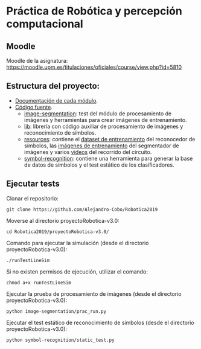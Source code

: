 # Práctica de Robótica y percepción computacional

## Moodle
Moodle de la asignatura: https://moodle.upm.es/titulaciones/oficiales/course/view.php?id=5810

## Estructura del proyecto:
- [Documentación de cada módulo](doc/).
- [Código fuente](proyectoRobotica-v3.0/).
  - [image-segmentation](proyectoRobotica-v3.0/image-segmentation): test del módulo de procesamiento de imágenes y herramientas para crear imágenes de entrenamiento.
  - [lib](proyectoRobotica-v3.0/lib): librería con código auxiliar de procesamiento de imágenes y reconocimiento de símbolos.
  - [resources](proyectoRobotica-v3.0/resources): contiene el [dataset de entrenamiento](proyectoRobotica-v3.0/resources/dataset) del reconocedor de símbolos, las [imágenes de entrenamiento](proyectoRobotica-v3.0/resources/imgs) del segmentador de imágenes y varios [videos](proyectoRobotica-v3.0/resources/videos/) del recorrido del circuito.
  - [symbol-recognition](proyectoRobotica-v3.0/symbol-recognition): contiene una herramienta para generar la base de datos de símbolos y el test estático de los clasificadores.
## Ejecutar tests
Clonar el repositorio:
```
git clone https://github.com/Alejandro-Cobo/Robotica2019
```
Moverse al directorio proyectoRobotica-v3.0:
```
cd Robotica2019/proyectoRobotica-v3.0/
```
Comando para ejecutar la simulación (desde el directorio proyectoRobotica-v3.0):
```
./runTestLineSim
```
Si no existen permisos de ejecución, utilizar el comando:
```
chmod a+x runTestLineSim
```
Ejecutar la prueba de procesamiento de imágenes (desde el directorio proyectoRobotica-v3.0):
```
python image-segmentation/prac_run.py
```
Ejecutar el test estático de reconocimiento de símbolos (desde el directorio proyectoRobotica-v3.0):
```
python symbol-recognition/static_test.py
```
